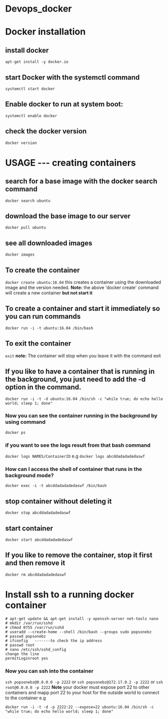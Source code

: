 # Devops_docker
# Docker installation
## install docker
```apt-get install -y docker.io```
## start Docker with the systemctl command
```systemctl start docker```
## Enable docker to run at system boot:
```systemctl enable docker```
## check the docker version
```docker version```
# USAGE --- creating containers
## search for a base image with the docker search command
```docker search ubuntu```
## download the base image to our server
```docker pull ubuntu```
## see all downloaded images
```docker images```
## To create the container
```docker create ubuntu:16.04``` this creates a container using the downloaded image and the version needed.
**Note:** the above 'docker create' command will create a new container **but not start it**
## To create a container and start it immediately so you can run commands
```docker run -i -t ubuntu:16.04 /bin/bash```
## To exit the container
```exit``` **note:** The container will stop when you leave it with the command exit
## If you like to have a container that is running in the background, you just need to add the -d option in the command.
```docker run -i -t -d ubuntu:16.04 /bin/sh -c "while true; do echo hello world; sleep 1; done"```
### Now you can see the container running in the background by using command
```docker ps```
### if you want to see the logs result from that bash command
```docker logs NAMES/ContainerID```
e.g
```docker logs abcddadadadedaswf```
### How can I access the shell of container that runs in the background mode?
```docker exec -i -t abcddadadadedaswf /bin/bash```
## stop container without deleting it
```docker stop abcddadadadedaswf```
## start container
```docker start abcddadadadedaswf```
## If you like to remove the container, stop it first and then remove it
```docker rm abcddadadadedaswf```


# Install ssh to a running docker container
```
# apt-get update && apt-get install -y openssh-server net-tools nano
# mkdir /var/run/sshd
# chmod 0755 /var/run/sshd
# useradd --create-home --shell /bin/bash --groups sudo popsonebz
# passwd popsonebz
# ifconfig   -------to check the ip address
# passwd root
# nano /etc/ssh/sshd_config
change the line 
permitLoginroot yes
```
### Now you can ssh into the container
```ssh popsonebz@0.0.0.0 -p 2222``` or ```ssh popsonebz@172.17.0.2 -p 2222``` or
```ssh root@0.0.0.0 -p 2222```
**Note** your docker must expose port 22 to other containers and mapp port 22 to your host for the outside world to connect to the container e.g

```docker run -i -t -d -p 2222:22 --expose=22 ubuntu:16.04 /bin/sh -c "while true; do echo hello world; sleep 1; done"```
